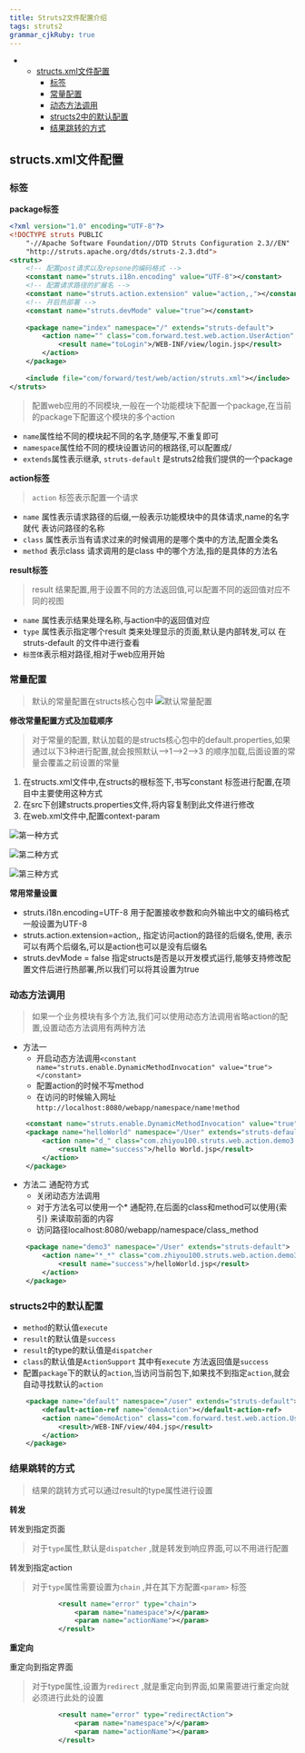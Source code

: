 ```yaml
---
title: Struts2文件配置介绍
tags: struts2
grammar_cjkRuby: true
---
```


-	* [structs.xml文件配置](#structsxml文件配置)
		* [标签](#标签)
		* [常量配置](#常量配置)
		* [动态方法调用](#动态方法调用)
		* [structs2中的默认配置](#structs2中的默认配置)
		* [结果跳转的方式](#结果跳转的方式)

## structs.xml文件配置

### 标签

**package标签**

``` xml
<?xml version="1.0" encoding="UTF-8"?>
<!DOCTYPE struts PUBLIC
	"-//Apache Software Foundation//DTD Struts Configuration 2.3//EN"
	"http://struts.apache.org/dtds/struts-2.3.dtd">
<struts>
	<!-- 配置post请求以及repsone的编码格式 -->
	<constant name="struts.i18n.encoding" value="UTF-8"></constant>
	<!-- 配置请求路径的扩展名 -->
	<constant name="struts.action.extension" value="action,,"></constant>
	<!-- 开启热部署 -->
	<constant name="struts.devMode" value="true"></constant>
	
	<package name="index" namespace="/" extends="struts-default">
		<action name="" class="com.forward.test.web.action.UserAction" method="toLogin">
			<result name="toLogin">/WEB-INF/view/login.jsp</result>
		</action>
	</package>
	
	<include file="com/forward/test/web/action/struts.xml"></include>
</struts>
```

> <package> 配置web应用的不同模块,一般在一个功能模块下配置一个package,在当前的package下配置这个模块的多个action

- `name`属性给不同的模块起不同的名字,随便写,不重复即可
- `namespace`属性给不同的模块设置访问的根路径,可以配置成/
- `extends`属性表示继承, `struts-default` 是struts2给我们提供的一个package

**action标签**

> `action` 标签表示配置一个请求

- `name` 属性表示请求路径的后缀,一般表示功能模块中的具体请求,name的名字就代
表访问路径的名称
- `class` 属性表示当有请求过来的时候调用的是哪个类中的方法,配置全类名
- `method` 表示class 请求调用的是class 中的哪个方法,指的是具体的方法名

**result标签**

> result 结果配置,用于设置不同的方法返回值,可以配置不同的返回值对应不同的视图

- `name` 属性表示结果处理名称,与action中的返回值对应
- `type` 属性表示指定哪个result 类来处理显示的页面,默认是内部转发,可以
在struts-default 的文件中进行查看
- `标签体`表示相对路径,相对于web应用开始

### 常量配置

> 默认的常量配置在structs核心包中
> ![默认常量配置][1]

**修改常量配置方式及加载顺序**

> 对于常量的配置, 默认加载的是structs核心包中的default.properties,如果通过以下3种进行配置,就会按照默认-->1-->2-->3 的顺序加载,后面设置的常量会覆盖之前设置的常量

1. 在structs.xml文件中,在structs的根标签下,书写constant 标签进行配置,在项目中主要使用这种方式
2. 在src下创建structs.properties文件,将内容复制到此文件进行修改
3. 在web.xml文件中,配置context-param

![第一种方式][2]

![第二种方式][3]

![第三种方式][4]

**常用常量设置**

- struts.i18n.encoding=UTF-8 用于配置接收参数和向外输出中文的编码格式一般设置为UTF-8
- struts.action.extension=action,, 指定访问action的路径的后缀名,使用, 表示可以有两个后缀名,可以是action也可以是没有后缀名
- struts.devMode = false 指定structs是否是以开发模式运行,能够支持修改配置文件后进行热部署,所以我们可以将其设置为true

### 动态方法调用

> 如果一个业务模块有多个方法,我们可以使用动态方法调用省略action的配置,设置动态方法调用有两种方法

- 方法一
	- 开启动态方法调用`<constant name="struts.enable.DynamicMethodInvocation" value="true"></constant>`
	- 配置action的时候不写method
	- 在访问的时候输入网址`http://localhost:8080/webapp/namespace/name!method`
``` xml
	<constant name="struts.enable.DynamicMethodInvocation" value="true"></constant>
	<package name="helloWorld" namespace="/User" extends="struts-default">
		<action name="d_" class="com.zhiyou100.struts.web.action.demo3.Demo3Action" >
			<result name="success">/hello World.jsp</result>
		</action>
	</package>
```
- 方法二 通配符方式
	- 关闭动态方法调用
	- 对于方法名可以使用一个* 通配符,在后面的class和method可以使用{索引} 来读取前面的内容
	- 访问路径localhost:8080/webapp/namespace/class_method

``` xml
	<package name="demo3" namespace="/User" extends="struts-default">
		<action name="*_*" class="com.zhiyou100.struts.web.action.demo3.{1}" method="{2}">
			<result name="success">/helloWorld.jsp</result>
		</action>
	</package>
```
### structs2中的默认配置
- `method`的默认值`execute`
- `result`的默认值是`success`
- `result`的type的默认值是`dispatcher`
- `class`的默认值是`ActionSupport` 其中有`execute` 方法返回值是`success`
- 配置`package`下的默认的`action`,当访问当前包下,如果找不到指定`action`,就会自动寻找默认的`action`

``` xml
	<package name="default" namespace="/user" extends="struts-default">
		<default-action-ref name="demoAction"></default-action-ref>
		<action name="demoAction" class="com.forward.test.web.action.UserAction">
			<result>/WEB-INF/view/404.jsp</result>
		</action>
	</package>
```
### 结果跳转的方式

> 结果的跳转方式可以通过result的type属性进行设置

**转发**

转发到指定页面

> 对于`type`属性,默认是`dispatcher` ,就是转发到响应界面,可以不用进行配置

转发到指定action

> 对于`type`属性需要设置为`chain` ,并在其下方配置`<param>` 标签

``` xml
			<result name="error" type="chain">
				<param name="namespace">/</param>
				<param name="actionName"></param>
			</result>
```
**重定向**

重定向到指定界面

> 对于type属性,设置为`redirect` ,就是重定向到界面,如果需要进行重定向就必须进行此处的设置

``` xml
			<result name="error" type="redirectAction">
				<param name="namespace">/</param>
				<param name="actionName"></param>
			</result>
```







  [1]: https://www.github.com/StepForwards/my-notes/raw/images/Struts2%E6%96%87%E4%BB%B6%E9%85%8D%E7%BD%AE%E4%BB%8B%E7%BB%8D/images/1504786924863.jpg
  [2]: https://www.github.com/StepForwards/my-notes/raw/images/Struts2%E6%96%87%E4%BB%B6%E9%85%8D%E7%BD%AE%E4%BB%8B%E7%BB%8D/images/1504787349513.jpg
  [3]: https://www.github.com/StepForwards/my-notes/raw/images/Struts2%E6%96%87%E4%BB%B6%E9%85%8D%E7%BD%AE%E4%BB%8B%E7%BB%8D/images/1504787419291.jpg
  [4]: https://www.github.com/StepForwards/my-notes/raw/images/Struts2%E6%96%87%E4%BB%B6%E9%85%8D%E7%BD%AE%E4%BB%8B%E7%BB%8D/images/1504787483194.jpg